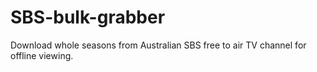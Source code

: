 # SBS-bulk-grabber
Download whole seasons from Australian SBS free to air TV channel for offline viewing.

